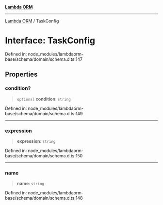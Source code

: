 [**Lambda ORM**](../README.md)

***

[Lambda ORM](../README.md) / TaskConfig

# Interface: TaskConfig

Defined in: node\_modules/lambdaorm-base/schema/domain/schema.d.ts:147

## Properties

### condition?

> `optional` **condition**: `string`

Defined in: node\_modules/lambdaorm-base/schema/domain/schema.d.ts:149

***

### expression

> **expression**: `string`

Defined in: node\_modules/lambdaorm-base/schema/domain/schema.d.ts:150

***

### name

> **name**: `string`

Defined in: node\_modules/lambdaorm-base/schema/domain/schema.d.ts:148
